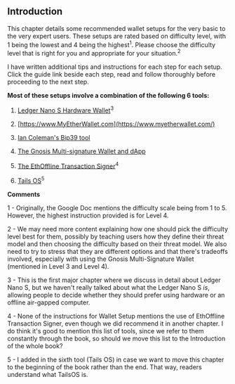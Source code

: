 ## Introduction

This chapter details some recommended wallet setups for the very basic to the very expert users. These setups are rated based on difficulty level, with 1 being the lowest and 4 being the highest<sup>1</sup>.  Please choose the difficulty level that is right for you and appropriate for your situation.<sup>2</sup>

I have written additional tips and instructions for each step for each setup. Click the guide link beside each step, read and follow thoroughly before proceeding to the next step.

**Most of these setups involve a combination of the following 6 tools:**

1. [Ledger Nano S Hardware Wallet](https://www.ledgerwallet.com/products/ledger-nano-s)<sup>3</sup>

2. [https://www.MyEtherWallet.com](https://www.myetherwallet.com/)

3. [Ian Coleman's Bip39 tool](https://iancoleman.github.io/bip39/)

4. [The Gnosis Multi-signature Wallet and dApp](https://wallet.gnosis.pm/)

5. [The EthOffline Transaction Signer](https://ethjs.github.io/offline/)<sup>4</sup>

6. [Tails OS](https://tails.boum.org/)<sup>5</sup>

**Comments**

1 - Originally, the Google Doc mentions the difficulty  scale being from 1 to 5. However, the highest instruction provided is for Level 4.

2 - We may need more content explaining how one should pick the difficulty level best for them, possibly by teaching users how they define their threat model and then choosing the difficulty based on their threat model. We also need to try to stress that they are different options and that there's tradeoffs involved, especially with using the Gnosis Multi-Signature Wallet (mentioned in Level 3 and Level 4). 

3 - This is the first major chapter where we discuss in detail about Ledger Nano S, but we haven't really talked about what the Ledger Nano S *is*, allowing people to decide whether they should prefer using hardware or an offline air-gapped computer.

4 - None of the instructions for Wallet Setup mentions the use of EthOffline Transaction Signer, even though we did recommend it in another chapter. I do think it's good to mention this list of tools, since we refer to them constantly through the book, so should we move this list to the Introduction of the whole book?

5 - I added in the sixth tool (Tails OS) in case we want to move this chapter to the beginning of the book rather than the end. That way, readers understand what TailsOS is.